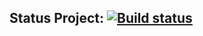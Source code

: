## Status Project: [![Build status](https://ci.appveyor.com/api/projects/status/bibd440wfihbvii4?svg=true)](https://ci.appveyor.com/project/ZabavinaL/customizationci)

